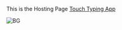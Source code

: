 

This is the Hosting Page [Touch Typing App](https://sayanghoshofficial.github.io/Touch-Typing)

![BG](https://github.com/sayanghoshofficial/Touch-Typing/assets/99132893/c18abd49-9bf5-4fe1-bcd3-3938de885de9)

